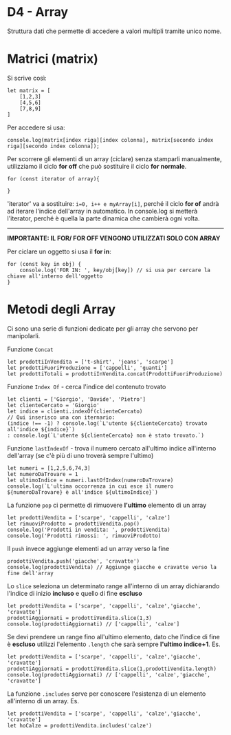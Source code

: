 # D4 - Array
Struttura dati che permette di accedere a valori multipli tramite unico nome.
# Matrici (matrix)
Si scrive così:
```
let matrix = [
    [1,2,3]
    [4,5,6]
    [7,8,9]
]
```

Per accedere si usa:
```
console.log(matrix[index riga][index colonna], matrix[secondo index riga][secondo index colonna]);
```

Per scorrere gli elementi di un array (ciclare) senza stamparli manualmente, utilizziamo il ciclo **for off** che può sostituire il ciclo **for normale**.
```
for (const iterator of array){

}
```
'iterator' va a sostituire: `i=0, i++ e myArray[i]`, perché il ciclo **for of** andrà ad iterare l'indice dell'array in automatico. In console.log si metterà l'iterator, perché è quella la parte dinamica che cambierà ogni volta.

---

**IMPORTANTE: IL FOR/ FOR OFF VENGONO UTILIZZATI SOLO CON ARRAY**

Per ciclare un oggetto si usa il **for in**:

```
for (const key in obj) {
    console.log('FOR IN: ', key/obj[key]) // si usa per cercare la chiave all'interno dell'oggetto
}
```
# Metodi degli Array
Ci sono una serie di funzioni dedicate per gli array che servono per manipolarli.

Funzione `Concat`
```
let prodottiInVendita = ['t-shirt', 'jeans', 'scarpe']
let prodottiFuoriProduzione = ['cappelli', 'guanti']
let prodottiTotali = prodottiInVendita.concat(ProdottiFuoriProduzione)
```
Funzione `Index Of` - cerca l'indice del contenuto trovato 
```
let clienti = ['Giorgio', 'Davide', 'Pietro']
let clienteCercato = 'Giorgio'
let indice = clienti.indexOf(clienteCercato)
// Qui inserisco una con iternario:
(indice !== -1) ? console.log(`L'utente ${clienteCercato} trovato all'indice ${indice}`)
: console.log(`L'utente ${clienteCercato} non è stato trovato.`)
```
Funzione `lastIndexOf` - trova il numero cercato all'ultimo indice all'interno dell'array (se c'è più di uno troverà sempre l'ultimo)
```
let numeri = [1,2,5,6,74,3]
let numeroDaTrovare = 1
let ultimoIndice = numeri.lastOfIndex(numeroDaTrovare)
console.log(`L'ultima occorrenza in cui esce il numero ${numeroDaTrovare} è all'indice ${ultimoIndice}`)
```
La funzione `pop` ci permette di rimuovere **l'ultimo** elemento di un array
```
let prodottiVendita = ['scarpe', 'cappelli', 'calze']
let rimuoviProdotto = prodottiVendita.pop()
console.log('Prodotti in vendita: ', prodottiVendita)
console.log('Prodotti rimossi: ', rimuoviProdotto)
```
Il `push` invece aggiunge elementi ad un array verso la fine
```
prodottiVendita.push('giacche', 'cravatte')
console.log(prodottiVendita) // Aggiunge giacche e cravatte verso la fine dell'array
```
Lo `slice` seleziona un determinato range all'interno di un array dichiarando l'indice di inizio **incluso** e quello di fine **escluso**
```
let prodottiVendita = ['scarpe', 'cappelli', 'calze','giacche', 'cravatte']
prodottiAggiornati = prodottiVendita.slice(1,3)
console.log(prodottiAggiornati) // ['cappelli', 'calze']
```
Se devi prendere un range fino all'ultimo elemento, dato che l'indice di fine è **escluso** utilizzi l'elemento `.length` che sarà sempre **l'ultimo indice+1**.
Es. 
```
let prodottiVendita = ['scarpe', 'cappelli', 'calze','giacche', 'cravatte']
prodottiAggiornati = prodottiVendita.slice(1,prodottiVendita.length)
console.log(prodottiAggiornati) // ['cappelli', 'calze','giacche', 'cravatte']
```
La funzione `.includes` serve per conoscere l'esistenza di un elemento all'interno di un array.
Es. 
```
let prodottiVendita = ['scarpe', 'cappelli', 'calze','giacche', 'cravatte']
let hoCalze = prodottiVendita.includes('calze')
 
```